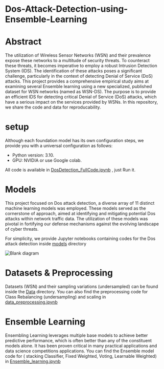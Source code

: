 # Dos-Attack-Detection-using-Ensemble-Learning

# Abstract
The utilization of Wireless Sensor Networks (WSN) and their prevalence expose these networks to a multitude of security threats. To counteract these threats, it becomes imperative to employ a robust Intrusion Detection System (IDS). The identification of these attacks poses a significant challenge, particularly in the context of detecting Denial of Service (DoS) attacks.
This project provides a comprehensive empirical study aims at examining several Ensemble learning using a new specialized, published dataset for WSN networks (named as WSN-DS). The purpose is to provide an efficient IDS for detecting critical Denial of Service (DoS) attacks, which have a serious impact on the services provided by WSNs.
In this repository, we share the code and data for reproducability.

# setup 
Although each foundation model has its own configuration steps, we provide you with a universal configuration as follows:

- Python version: 3.10.
- GPU: NVIDIA or use Google colab.

All code is available in [DosDetection_FullCode.ipynb](https://github.com/layanBalbisi03/Dos-Attack-Detection-project/blob/main/DosDetection_FullCode.ipynb) , just Run it.

# Models
This project focused on Dos attack detection, a diverse array of 11 distinct machine learning models was employed. These models served as the cornerstone of approach, aimed at identifying and mitigating potential Dos attacks within network traffic data. The utilization of these models was pivotal in fortifying our defense mechanisms against the evolving landscape of cyber threats.

For simplicity, we provide Jupyter notebooks containing codes for the Dos attack detection inside [models](https://github.com/layanBalbisi03/Dos-Attack-Detection-project/blob/main/Models/Models.ipynb) directory

![Blank diagram](https://github.com/layanBalbisi03/Dos-Attack-Detection-project/assets/103776716/9c5c5a42-149e-489f-910f-893fbe324b7a)


# Datasets & Preprocessing
Datasets (WSN) and their sampling variations (undersampled) can be found inside the [Data](https://github.com/layanBalbisi03/Dos-Attack-Detection-project/blob/main/Data/WSN-DS.zip)
 directory. You can also find the preprocessing code for Class Rebalancing (undersampling) and scaling in [data_preprocessing.ipynb](https://github.com/layanBalbisi03/Dos-Attack-Detection-project/blob/main/Data/Data_Preprocessing.ipynb)

# Ensemble Learning
Ensembling Learning leverages multiple base models to achieve better predictive performance, which is often better than any of the constituent models alone. It has been proven critical in many practical applications and data science competitions applications. 
You can find the Ensemble model code for ( stacking Classifier, Fixed Weighted, Voting, Learnable Weighted) in [Ensemble_learning.ipynb](https://github.com/layanBalbisi03/Dos-Attack-Detection-project/blob/main/Ensemble%20learning/Ensemble_Learning.ipynb)
